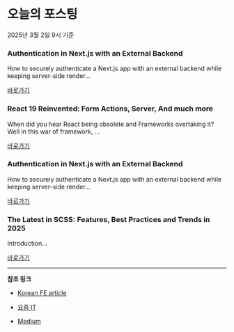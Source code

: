 # 오늘의 포스팅 
2025년 3월 2일 9시 기준 

### Authentication in Next.js with an External Backend 

 How to securely authenticate a Next.js app with an external backend while keeping server-side render... 

 [바로가기](https://medium.com/m/signin?actionUrl=https%3A%2F%2Fmedium.com%2F_%2Fbookmark%2Fp%2F262fc2748158&operation=register&redirect=https%3A%2F%2Fmedium.com%2F%40urboifox%2Fauthentication-in-next-ajs-with-an-external-backend-262fc2748158&source=---recommended_stories---frontend---0-84----------------bookmark_preview----8dde2522_1c0e_4f11_97f9_b86be7e7706f--------------) 

### React 19 Reinvented: Form Actions, Server, And much more 

 When did you hear React being obsolete and Frameworks overtaking it? Well in this war of framework, ... 

 [바로가기](https://medium.com/m/signin?actionUrl=https%3A%2F%2Fmedium.com%2F_%2Fbookmark%2Fp%2F2284bd468669&operation=register&redirect=https%3A%2F%2Fmedium.com%2F%40srsdevka%2Freact-19-reinvented-form-actions-server-and-much-more-2284bd468669&source=---recommended_stories---reactjs---0-84----------------bookmark_preview----81de1218_53a5_474f_92ed_0165d5230512--------------) 

### Authentication in Next.js with an External Backend 

 How to securely authenticate a Next.js app with an external backend while keeping server-side render... 

 [바로가기](https://medium.com/m/signin?actionUrl=https%3A%2F%2Fmedium.com%2F_%2Fbookmark%2Fp%2F262fc2748158&operation=register&redirect=https%3A%2F%2Fmedium.com%2F%40urboifox%2Fauthentication-in-next-ajs-with-an-external-backend-262fc2748158&source=---recommended_stories---nextjs---0-84----------------bookmark_preview----1abc7202_6173_40d8_9f0f_68ccb0117985--------------) 

### The Latest in SCSS: Features, Best Practices and Trends in 2025 

 Introduction... 

 [바로가기](https://medium.com/m/signin?actionUrl=https%3A%2F%2Fmedium.com%2F_%2Fbookmark%2Fp%2F244921be6724&operation=register&redirect=https%3A%2F%2Fmedium.com%2F%40vrutika.premani12%2Fthe-latest-in-scss-features-best-practices-and-trends-in-2025-244921be6724&source=---recommended_stories---front_end_development---0-84----------------bookmark_preview----32b3ea93_e2eb_428a_ad34_8ea44e998e1c--------------) 

---

**참조 링크**

- [Korean FE article](https://kofearticle.substack.com) 

- [요즘 IT](https://yozm.wishket.com/magazine) 

- [Medium](https://medium.com) 

